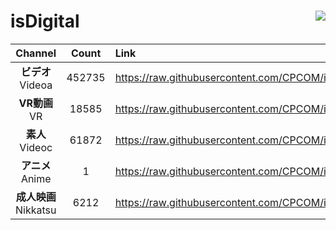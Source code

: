 # isDigital <img align="right" src="https://img.shields.io/github/last-commit/CPCOM/isDigital"/>  
  
| Channel | Count | Link |  
| :-----: | :---: | :--- |  
|**ビデオ**<br />Videoa | 452735 | https://raw.githubusercontent.com/CPCOM/isDigital/main/Videoa.txt |  
|**VR動画**<br />VR | 18585 | https://raw.githubusercontent.com/CPCOM/isDigital/main/VR.txt |  
|**素人**<br />Videoc | 61872 | https://raw.githubusercontent.com/CPCOM/isDigital/main/Videoc.txt |  
|**アニメ**<br />Anime | 1 | https://raw.githubusercontent.com/CPCOM/isDigital/main/Anime.txt |  
|**成人映画**<br />Nikkatsu | 6212 | https://raw.githubusercontent.com/CPCOM/isDigital/main/Nikkatsu.txt |  